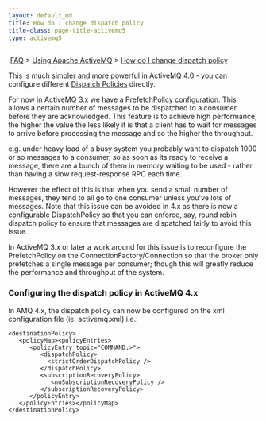 ```yaml
---
layout: default_md
title: How do I change dispatch policy 
title-class: page-title-activemq5
type: activemq5
---
```


 [FAQ](faq) > [Using Apache ActiveMQ](using-apache-activemq) > [How do I change dispatch policy](how-do-i-change-dispatch-policy)


This is much simpler and more powerful in ActiveMQ 4.0 - you can configure different [Dispatch Policies](dispatch-policies) directly.

For now in ActiveMQ 3.x we have a [PrefetchPolicy configuration](what-is-the-prefetch-limit-for). This allows a certain number of messages to be dispatched to a consumer before they are acknowledged. This feature is to achieve high performance; the higher the value the less likely it is that a client has to wait for messages to arrive before processing the message and so the higher the throughput.

e.g. under heavy load of a busy system you probably want to dispatch 1000 or so messages to a consumer, so as soon as its ready to receive a message, there are a bunch of them in memory waiting to be used - rather than having a slow request-response RPC each time.

However the effect of this is that when you send a small number of messages, they tend to all go to one consumer unless you've lots of messages. Note that this issue can be avoided in 4.x as there is now a configurable DispatchPolicy so that you can enforce, say, round robin dispatch policy to ensure that messages are dispatched fairly to avoid this issue.

In ActiveMQ 3.x or later a work around for this issue is to reconfigure the PrefetchPolicy on the ConnectionFactory/Connection so that the broker only prefetches a single message per consumer; though this will greatly reduce the performance and throughput of the system.

### Configuring the dispatch policy in ActiveMQ 4.x

In AMQ 4.x, the dispatch policy can now be configured on the xml configuration file (ie. activemq.xml) i.e.:
```
<destinationPolicy>
   <policyMap><policyEntries> 
      <policyEntry topic="COMMAND.>">
         <dispatchPolicy>
           <strictOrderDispatchPolicy />
         </dispatchPolicy>
         <subscriptionRecoveryPolicy>
            <noSubscriptionRecoveryPolicy />
         </subscriptionRecoveryPolicy>
      </policyEntry>
   </policyEntries></policyMap>
</destinationPolicy>
```
